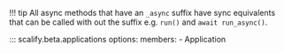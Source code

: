 !!! tip
    All async methods that have an `_async` suffix have sync equivalents that can be called with out the suffix e.g. `run()` and `await run_async()`.
    
::: scalify.beta.applications
    options:
      members:
        - Application